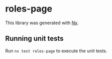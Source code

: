 # roles-page

This library was generated with [Nx](https://nx.dev).

## Running unit tests

Run `nx test roles-page` to execute the unit tests.
